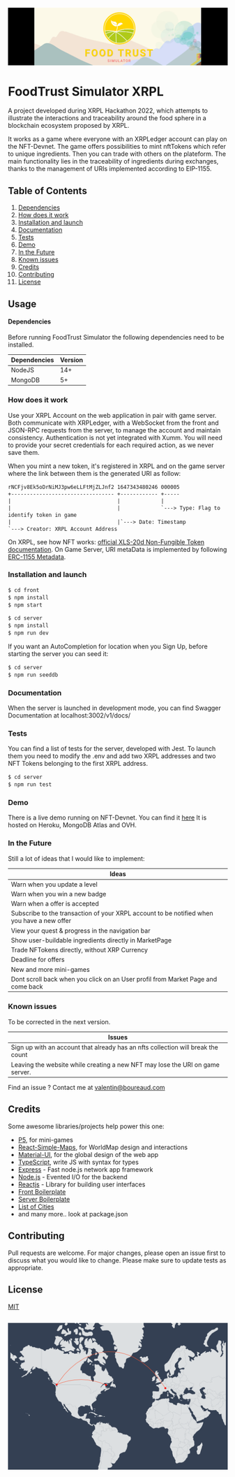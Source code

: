 ![Banner](./front/assets/images/banner.png)

# FoodTrust Simulator XRPL

A project developed during XRPL Hackathon 2022, which attempts to illustrate the interactions and traceability around the food sphere in a blockchain ecosystem proposed by XRPL.

It works as a game where everyone with an XRPLedger account can play on the NFT-Devnet. The game offers possibilities to mint nftTokens which refer to unique ingredients. Then you can trade with others on the plateform. The main functionality lies in the traceability of ingredients during exchanges, thanks to the management of URIs implemented according to EIP-1155.


## Table of Contents
1. [Dependencies](#dependencies)
2. [How does it work](#how-does-it-work)
3. [Installation and launch](#installation-and-launch)
4. [Documentation](#documentation)
5. [Tests](#test)
6. [Demo](#demo)
7. [In the Future](#in-the-future)
8. [Known issues](#known-issues)
8. [Credits](#credits)
9. [Contributing](#contributing)
10. [License](#license)


## Usage

#### Dependencies

Before running FoodTrust Simulator the following dependencies need to be installed.

| Dependencies | Version |
| ------------ | ------- |
| NodeJS       | 14+     |
| MongoDB      | 5+      |


### How does it work

Use your XRPL Account on the web application in pair with game server.
Both communicate with XRPLedger, with a WebSocket from the front and JSON-RPC requests from the server, to manage the account and maintain consistency.
Authentication is not yet integrated with Xumm. You will need to provide your secret credentials for each required action, as we never save them. 

When you mint a new token, it's registered in XRPL and on the game server where the link between them is the generated URI as follow:
```
rNCFjv8Ek5oDrNiMJ3pw6eLLFtMjZLJnf2 1647343480246 000005
+--------------------------------- +------------ +-----
|                                  |             |
|                                  |             `---> Type: Flag to identify token in game
|                                  |`---> Date: Timestamp
`---> Creator: XRPL Account Address
```
On XRPL, see how NFT works: [official XLS-20d Non-Fungible Token documentation](https://github.com/XRPLF/XRPL-Standards/discussions/46).
On Game Server, URI metaData is implemented by following [ERC-1155 Metadata](https://eips.ethereum.org/EIPS/eip-1155).

### Installation and launch

```bash
$ cd front
$ npm install
$ npm start
```

```bash
$ cd server
$ npm install
$ npm run dev
```
If you want an AutoCompletion for location when you Sign Up, before starting the server you can seed it:

```bash
$ cd server
$ npm run seeddb
```

### Documentation

When the server is launched in development mode, you can find Swagger Documentation at localhost:3002/v1/docs/


### Tests
You can find a list of tests for the server, developed with Jest. 
To launch them you need to modify the .env and add two XRPL addresses and two NFT Tokens belonging to the first XRPL address.  
```bash
$ cd server
$ npm run test
```

### Demo

There is a live demo running on NFT-Devnet. You can find it [here](https://foodtrust.boureaud.com/)
It is hosted on Heroku, MongoDB Atlas and OVH.

### In the Future
Still a lot of ideas that I would like to implement:

| Ideas        |
|--------------|
| Warn when you update a level |
| Warn when you win a new badge |
| Warn when a offer is accepted |
| Subscribe to the transaction of your XRPL account to be notified when you have a new offer |
| View your quest & progress in the navigation bar |
| Show user-buildable ingredients directly in MarketPage |
| Trade NFTokens directly, without XRP Currency |
| Deadline for offers |
| New and more mini-games |
| Dont scroll back when you click on an User profil from Market Page and come back |

### Known issues
To be corrected in the next version. 

| Issues       |
|--------------|
| Sign up with an account that already has an nfts collection will break the count  |
| Leaving the website while creating a new NFT may lose the URI on game server.  |

Find an issue ? Contact me at valentin@boureaud.com

## Credits
Some awesome libraries/projects help power this one:

* [P5](https://github.com/processing/p5.js/), for mini-games
* [React-Simple-Maps](https://github.com/zcreativelabs/react-simple-maps), for WorldMap design and interactions
* [Material-UI](https://github.com/mui/material-ui), for the global design of the web app
* [TypeScript](https://www.typescriptlang.org/), write JS with syntax for types
* [Express](http://expressjs.com/) - Fast node.js network app framework
* [Node.js](http://nodejs.org/) - Evented I/O for the backend
* [Reactjs](https://reactjs.org) - Library for building user interfaces
* [Front Boilerplate](https://github.com/codesbiome/react-webpack-typescript-2022)
* [Server Boilerplate](https://github.com/codesbiome/react-webpack-typescript-2022)
* [List of Cities](https://github.com/lutangar/cities.json)
* and many more.. look at package.json

## Contributing
Pull requests are welcome. For major changes, please open an issue first to discuss what you would like to change.
Please make sure to update tests as appropriate.

## License
[MIT](https://choosealicense.com/licenses/mit/)

##


![Transactions](./front/assets/images/transactions.png)